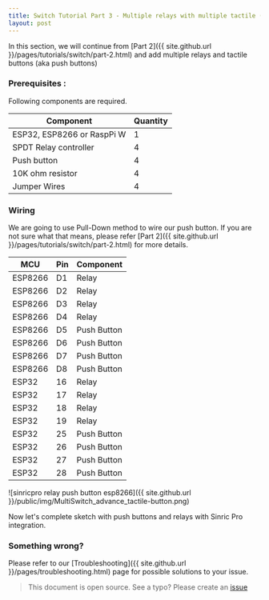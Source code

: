 ```yaml
---
title: Switch Tutorial Part 3 - Multiple relays with multiple tactile (push) buttons
layout: post
---
```


In this section, we will continue from [Part 2]({{ site.github.url }}/pages/tutorials/switch/part-2.html) and add multiple relays and tactile buttons (aka push buttons)

### Prerequisites : 

Following components are required.

| Component    | Quantity |
| ---------                   | ------- |
| ESP32, ESP8266 or RaspPi W  |    1     |
| SPDT Relay controller       |    4     |
| Push button                 |    4     |
| 10K ohm resistor            |    4     | 
| Jumper Wires                |    4     | 
 
### Wiring
 
We are going to use Pull-Down method to wire our push button. If you are not sure what that means, please refer [Part 2]({{ site.github.url }}/pages/tutorials/switch/part-2.html) for more details.


| MCU       | Pin     | Component     |
| --------- | ------- | ------- |
| ESP8266   |    D1   |    Relay   |
| ESP8266   |    D2   |    Relay   |
| ESP8266   |    D3   |    Relay   |
| ESP8266   |    D4   |    Relay   |
| ESP8266   |    D5   |    Push Button   |
| ESP8266   |    D6   |    Push Button   |
| ESP8266   |    D7   |    Push Button   |
| ESP8266   |    D8   |    Push Button   |
| ESP32     |    16   |    Relay   |
| ESP32     |    17   |    Relay   |
| ESP32     |    18   |    Relay   |
| ESP32     |    19   |    Relay   |
| ESP32     |    25   |    Push Button   |
| ESP32     |    26   |    Push Button   |
| ESP32     |    27   |    Push Button   |
| ESP32     |    28   |    Push Button   |

![sinricpro relay push button esp8266]({{ site.github.url }}/public/img/MultiSwitch_advance_tactile-button.png) 

Now let's complete sketch with push buttons and relays with Sinric Pro integration.

<script src="https://gist.github.com/kakopappa/4c23e8fa19ffe37730cb0995dc2e15a9.js"></script>
 
### Something wrong? 
Please refer to our [Troubleshooting]({{ site.github.url }}/pages/troubleshooting.html) page for possible solutions to your issue.


 
> This document is open source. See a typo? Please create an [issue](https://github.com/sinricpro/help-docs)